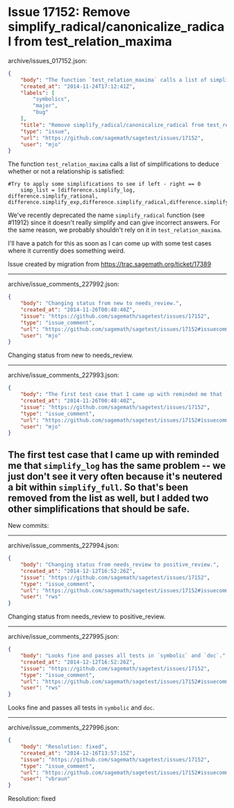 # Issue 17152: Remove simplify_radical/canonicalize_radical from test_relation_maxima

archive/issues_017152.json:
```json
{
    "body": "The function `test_relation_maxima` calls a list of simplifications to deduce whether or not a relationship is satisfied:\n\n\n```\n#Try to apply some simplifications to see if left - right == 0\n    simp_list = [difference.simplify_log, difference.simplify_rational, difference.simplify_exp,difference.simplify_radical,difference.simplify_trig]\n```\n\n\nWe've recently deprecated the name `simplify_radical` function (see #11912) since it doesn't really simplify and can give incorrect answers. For the same reason, we probably shouldn't rely on it in `test_relation_maxima`.\n\nI'll have a patch for this as soon as I can come up with some test cases where it currently does something weird.\n\n\nIssue created by migration from https://trac.sagemath.org/ticket/17389\n\n",
    "created_at": "2014-11-24T17:12:41Z",
    "labels": [
        "symbolics",
        "major",
        "bug"
    ],
    "title": "Remove simplify_radical/canonicalize_radical from test_relation_maxima",
    "type": "issue",
    "url": "https://github.com/sagemath/sagetest/issues/17152",
    "user": "mjo"
}
```
The function `test_relation_maxima` calls a list of simplifications to deduce whether or not a relationship is satisfied:


```
#Try to apply some simplifications to see if left - right == 0
    simp_list = [difference.simplify_log, difference.simplify_rational, difference.simplify_exp,difference.simplify_radical,difference.simplify_trig]
```


We've recently deprecated the name `simplify_radical` function (see #11912) since it doesn't really simplify and can give incorrect answers. For the same reason, we probably shouldn't rely on it in `test_relation_maxima`.

I'll have a patch for this as soon as I can come up with some test cases where it currently does something weird.


Issue created by migration from https://trac.sagemath.org/ticket/17389





---

archive/issue_comments_227992.json:
```json
{
    "body": "Changing status from new to needs_review.",
    "created_at": "2014-11-26T00:48:40Z",
    "issue": "https://github.com/sagemath/sagetest/issues/17152",
    "type": "issue_comment",
    "url": "https://github.com/sagemath/sagetest/issues/17152#issuecomment-227992",
    "user": "mjo"
}
```

Changing status from new to needs_review.



---

archive/issue_comments_227993.json:
```json
{
    "body": "The first test case that I came up with reminded me that `simplify_log` has the same problem -- we just don't see it very often because it's neutered a bit within `simplify_full`. So that's been removed from the list as well, but I added two other simplifications that should be safe.\n----\nNew commits:",
    "created_at": "2014-11-26T00:48:40Z",
    "issue": "https://github.com/sagemath/sagetest/issues/17152",
    "type": "issue_comment",
    "url": "https://github.com/sagemath/sagetest/issues/17152#issuecomment-227993",
    "user": "mjo"
}
```

The first test case that I came up with reminded me that `simplify_log` has the same problem -- we just don't see it very often because it's neutered a bit within `simplify_full`. So that's been removed from the list as well, but I added two other simplifications that should be safe.
----
New commits:



---

archive/issue_comments_227994.json:
```json
{
    "body": "Changing status from needs_review to positive_review.",
    "created_at": "2014-12-12T16:52:26Z",
    "issue": "https://github.com/sagemath/sagetest/issues/17152",
    "type": "issue_comment",
    "url": "https://github.com/sagemath/sagetest/issues/17152#issuecomment-227994",
    "user": "rws"
}
```

Changing status from needs_review to positive_review.



---

archive/issue_comments_227995.json:
```json
{
    "body": "Looks fine and passes all tests in `symbolic` and `doc`.",
    "created_at": "2014-12-12T16:52:26Z",
    "issue": "https://github.com/sagemath/sagetest/issues/17152",
    "type": "issue_comment",
    "url": "https://github.com/sagemath/sagetest/issues/17152#issuecomment-227995",
    "user": "rws"
}
```

Looks fine and passes all tests in `symbolic` and `doc`.



---

archive/issue_comments_227996.json:
```json
{
    "body": "Resolution: fixed",
    "created_at": "2014-12-16T13:57:15Z",
    "issue": "https://github.com/sagemath/sagetest/issues/17152",
    "type": "issue_comment",
    "url": "https://github.com/sagemath/sagetest/issues/17152#issuecomment-227996",
    "user": "vbraun"
}
```

Resolution: fixed
